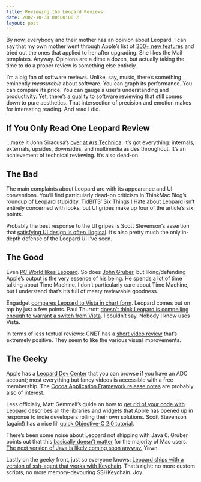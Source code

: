 ```yaml
---
title: Reviewing the Leopard Reviews
date: 2007-10-31 00:00:00 Z
layout: post
---
```





By now, everybody and their mother has an opinion about Leopard. I can say that my own mother went through Apple’s list of [300+ new features](http://www.apple.com/macosx/features/300.html) and tried out the ones that applied to her after upgrading. She likes the Mail templates. Anyway. Opinions are a dime a dozen, but actually taking the time to do a proper review is something else entirely.

I’m a big fan of software reviews. Unlike, say, music, there’s something eminently *measurable* about software. You can graph its performance. You can compare its price. You can gauge a user’s understanding and productivity. Yet, there’s a quality to software reviewing that still comes down to pure aesthetics. That intersection of precision and emotion makes for interesting reading. And read I did.

If You Only Read One Leopard Review
-----------------------------------

…make it John Siracusa’s [over at Ars Technica](http://arstechnica.com/reviews/os/mac-os-x-10-5.ars/). It’s got everything: internals, externals, upsides, downsides, and multimedia asides throughout. It’s an achievement of technical reviewing. It’s also dead-on.

The Bad
-------

The main complaints about Leopard are with its appearance and UI conventions. You’ll find particularly dead-on criticism in ThinkMac Blog’s roundup of [Leopard stupidity](http://www.thinkmac.co.uk/blog/2007/10/leopard-stupidity.html). TidBITS’ [Six Things I Hate about Leopard](http://db.tidbits.com/article/9265) isn’t entirely concerned with looks, but UI gripes make up four of the article’s six points.

Probably the best response to the UI gripes is Scott Stevenson’s assertion that [satisfying UI design is often illogical](http://theocacao.com/document.page/513). It’s also pretty much the only in-depth defense of the Leopard UI I’ve seen.

The Good
--------

Even [PC World likes Leopard](). So does [John Gruber](http://daringfireball.net/2007/10/leopard), but liking/defending Apple’s output is the very essence of his being. He spends a lot of time talking about Time Machine. I don’t particularly care about Time Machine, but I understand that’s it’s full of meaty reviewable goodness.

Engadget [compares Leopard to Vista in chart form](http://www.engadget.com/2007/10/27/leopard-vs-vista-feature-chart-showdown/). Leopard comes out on top by just a few points. Paul Thurrott [doesn’t think Leopard is compelling enough to warrant a switch from Vista](http://www.winsupersite.com/reviews/macosx_leopard.asp). I couldn’t say. Nobody I know uses Vista.

In terms of less textual reviews: CNET has a [short video review](http://reviews.cnet.com/macintosh-os/mac-os-x-10/4505-3673_7-32058772.html?tag=rate) that’s extremely positive. They seem to like the various visual improvements.

The Geeky
---------

Apple has a [Leopard Dev Center](http://developer.apple.com/leopard/devcenter/) that you can browse if you have an ADC account; most everything but fancy videos is accessible with a free membership. The [Cocoa Application Framework release notes](http://developer.apple.com/releasenotes/Cocoa/AppKit.html) are probably also of interest.

Less officially, Matt Gemmell’s guide on how to [get rid of your code with Leopard](http://mattgemmell.com/2007/10/28/get-rid-of-your-code-with-leopard) describes all the libraries and widgets that Apple has opened up in response to indie developers rolling their own solutions. Scott Stevenson (again!) has a nice lil’ [quick Objective-C 2.0 tutorial](http://theocacao.com/document.page/510).

There’s been some noise about Leopard not shipping with Java 6. Gruber points out that this [basically doesn’t matter](http://daringfireball.net/2007/10/shipping_means_prioritizing) for the majority of Mac users. [The next version of Java is likely coming soon anyway.](http://stuffthathappens.com/blog/2007/10/28/os-x-java-definitive-timeline/) Yawn.

Lastly on the geeky front, just so everyone knows: [Leopard ships with a version of ssh-agent that works with Keychain](http://ormset.no/wordpress/2007/10/28/leopard-finally-supporting-ssh-agent-at-login/). That’s right: no more custom scripts, no more memory-devouring SSHKeychain. Joy.
